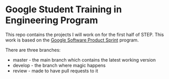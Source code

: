 # Google Student Training in Engineering Program

This repo contains the projects I will work on for the first half of STEP.
This work is based on the [Google Software Product Sprint](https://g.co/softwareproductsprint) program.

There are three branches:
* master - the main branch which contains the latest working version
* develop - the branch where magic happens
* review - made to have pull requests to it

